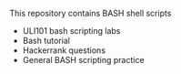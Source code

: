 This repository contains BASH shell scripts

- ULI101 bash scripting labs
- Bash tutorial
- Hackerrank questions
- General BASH scripting practice
